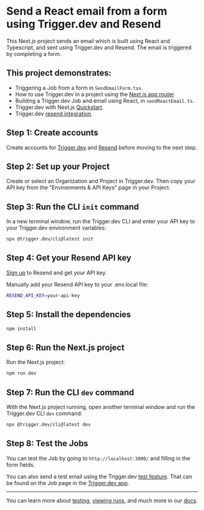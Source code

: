 # Send a React email from a form using Trigger.dev and Resend

This Next.js project sends an email which is built using React and Typescript, and sent using Trigger.dev and Resend. The email is triggered by completing a form.

## This project demonstrates:

- Triggering a Job from a form in `SendEmailForm.tsx`.
- How to use Trigger.dev in a project using the [Next.js app router](https://nextjs.org/docs/app).
- Building a Trigger.dev Job and email using React, in `sendReactEmail.ts`.
- Trigger.dev with Next.js [Quickstart](https://trigger.dev/docs/documentation/quickstart).
- Trigger.dev [resend integration](https://trigger.dev/docs/integrations/apis/resend).

## **Step 1:** Create accounts

Create accounts for [Trigger.dev](https://trigger.dev) and [Resend](https://resend.com) before moving to the next step.

## **Step 2:** Set up your Project

Create or select an Organization and Project in Trigger.dev. Then copy your API key from the "Environments & API Keys" page in your Project.

## **Step 3:** Run the CLI `init` command

In a new terminal window, run the Trigger.dev CLI and enter your API key to your Trigger.dev environment variables:

```bash
npx @trigger.dev/cli@latest init
```

## **Step 4:** Get your Resend API key

[Sign up](https://resend.com/signup) to Resend and get your API key.

Manually add your Resend API key to your .env.local file:

```bash
RESEND_API_KEY=your-api-key
```

## **Step 5:** Install the dependencies

```bash
npm install
```

## **Step 6:** Run the Next.js project

Run the Next.js project:

```bash
npm run dev
```

## **Step 7:** Run the CLI `dev` command

With the Next.js project running, open another terminal window and run the Trigger.dev CLI `dev` command:

```bash
npx @trigger.dev/cli@latest dev
```

## **Step 8:** Test the Jobs

You can test the Job by going to `http://localhost:3000/` and filling in the form fields.

You can also send a test email using the Trigger.dev [test feature](https://trigger.dev/docs/documentation/guides/testing-jobs). That can be found on the Job page in the [Trigger.dev app](https://cloud.trigger.dev).

---

You can learn more about [testing](https://trigger.dev/docs/documentation/guides/testing-jobs), [viewing runs](https://trigger.dev/docs/documentation/guides/viewing-runs), and much more in our [docs](https://trigger.dev/docs).
